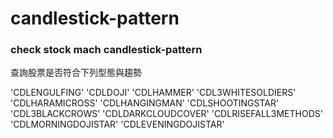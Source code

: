 # candlestick-pattern
### check stock mach candlestick-pattern

查詢股票是否符合下列型態與趨勢

'CDLENGULFING'
'CDLDOJI'
'CDLHAMMER'
'CDL3WHITESOLDIERS'
'CDLHARAMICROSS'
'CDLHANGINGMAN'
'CDLSHOOTINGSTAR'
'CDL3BLACKCROWS'
'CDLDARKCLOUDCOVER'
'CDLRISEFALL3METHODS'
'CDLMORNINGDOJISTAR'
'CDLEVENINGDOJISTAR'
